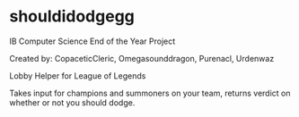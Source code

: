 # shouldidodgegg
IB Computer Science End of the Year Project

Created by: CopaceticCleric, Omegasounddragon, Purenacl, Urdenwaz

Lobby Helper for League of Legends

Takes input for champions and summoners on your team, returns verdict on whether or not you should dodge.
